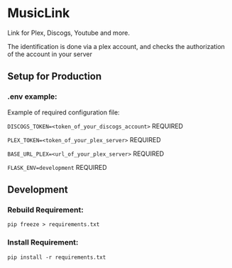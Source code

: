 # MusicLink
Link for Plex, Discogs, Youtube and more.

The identification is done via a plex account, and checks the authorization of the account in your server

## Setup for Production
### **.env example:**
Example of required configuration file:

`DISCOGS_TOKEN=<token_of_your_discogs_account>` REQUIRED

`PLEX_TOKEN=<token_of_your_plex_server>` REQUIRED

`BASE_URL_PLEX=<url_of_your_plex_server>` REQUIRED

`FLASK_ENV=development` REQUIRED

## Development
### **Rebuild Requirement:**
`pip freeze > requirements.txt`

### **Install Requirement:**
`pip install -r requirements.txt`